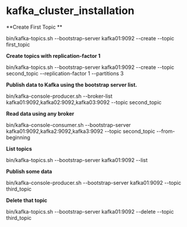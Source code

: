 # kafka_cluster_installation



**Create First Topic **

bin/kafka-topics.sh --bootstrap-server kafka01:9092 --create --topic first_topic



**Create topics with replication-factor 1**

bin/kafka-topics.sh --bootstrap-server kafka01:9092 --create --topic second_topic --replication-factor 1 --partitions 3



**Publish data to Kafka using the bootstrap server list.**

bin/kafka-console-producer.sh --broker-list kafka01:9092,kafka02:9092,kafka03:9092 --topic second_topic



**Read data using any broker**

bin/kafka-console-consumer.sh --bootstrap-server kafka01:9092,kafka2:9092,kafka3:9092 --topic second_topic --from-beginning


**List topics**

bin/kafka-topics.sh --bootstrap-server kafka01:9092 --list



**Publish some data**

bin/kafka-console-producer.sh --bootstrap-server kafka01:9092 --topic third_topic



**Delete that topic**

bin/kafka-topics.sh --bootstrap-server kafka01:9092 --delete --topic third_topic

